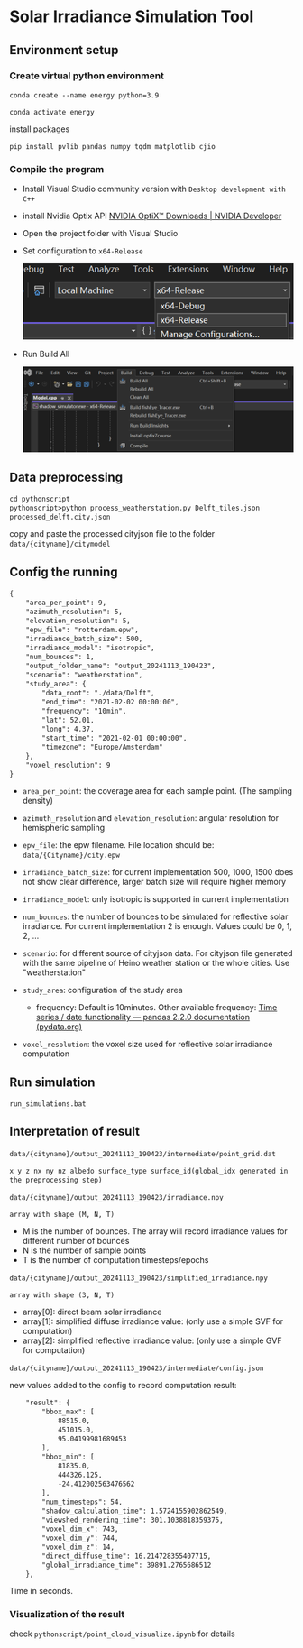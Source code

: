 # Solar Irradiance Simulation Tool

## Environment setup

### Create virtual python environment

```
conda create --name energy python=3.9
```



```
conda activate energy
```



install packages

```
pip install pvlib pandas numpy tqdm matplotlib cjio
```



### Compile the program

- Install Visual Studio community version with `Desktop development with C++`

- install Nvidia Optix API [NVIDIA OptiX™ Downloads | NVIDIA Developer](https://developer.nvidia.com/designworks/optix/download)

- Open the project folder with Visual Studio

- Set configuration to `x64-Release`

  ![image-20241113195043307](./assets/image-20241113195043307.png)

- Run Build All

  ![image-20241113194943210](./assets/image-20241113194943210.png)





## Data preprocessing

```shell
cd pythonscript
pythonscript>python process_weatherstation.py Delft_tiles.json processed_delft.city.json
```



copy and paste the processed cityjson file to the folder ```data/{cityname}/citymodel```



## Config the running

```
{
    "area_per_point": 9,
    "azimuth_resolution": 5,
    "elevation_resolution": 5,
    "epw_file": "rotterdam.epw",
    "irradiance_batch_size": 500,
    "irradiance_model": "isotropic",
    "num_bounces": 1,
    "output_folder_name": "output_20241113_190423",
    "scenario": "weatherstation",
    "study_area": {
        "data_root": "./data/Delft",
        "end_time": "2021-02-02 00:00:00",
        "frequency": "10min",
        "lat": 52.01,
        "long": 4.37,
        "start_time": "2021-02-01 00:00:00",
        "timezone": "Europe/Amsterdam"
    },
    "voxel_resolution": 9
}
```



- `area_per_point`: the coverage area for each sample point. (The sampling density)
- `azimuth_resolution` and `elevation_resolution`: angular resolution for hemispheric sampling
- `epw_file`: the epw filename. File location should be: `data/{Cityname}/city.epw`
- `irradiance_batch_size`: for current implementation 500, 1000, 1500 does not show clear difference, larger batch size will require higher memory
- `irradiance_model`: only isotropic is supported in current implementation
- `num_bounces`: the number of bounces to be simulated for reflective solar irradiance. For current implementation 2 is enough. Values could be 0, 1, 2, ...
- `scenario`: for different source of cityjson data. For cityjson file generated with the same pipeline of Heino weather station or the whole cities. Use "weatherstation"

- `study_area`: configuration of the study area
  - frequency:  Default is 10minutes. Other available frequency: [Time series / date functionality — pandas 2.2.0 documentation (pydata.org)](https://pandas.pydata.org/docs/user_guide/timeseries.html#timeseries-offset-aliases)
- `voxel_resolution`: the voxel size used for reflective solar irradiance computation



## Run simulation

```
run_simulations.bat
```



## Interpretation of result

`data/{cityname}/output_20241113_190423/intermediate/point_grid.dat`

```
x y z nx ny nz albedo surface_type surface_id(global_idx generated in the preprocessing step)
```



`data/{cityname}/output_20241113_190423/irradiance.npy`

```
array with shape (M, N, T)
```

- M is the number of bounces. The array will record irradiance values for different number of bounces
- N is the number of sample points
- T is the number of computation timesteps/epochs



`data/{cityname}/output_20241113_190423/simplified_irradiance.npy`

```
array with shape (3, N, T)
```

- array[0]: direct beam solar irradiance
- array[1]: simplified diffuse irradiance value: (only use a simple SVF for computation)
- array[2]: simplified reflective irradiance value: (only use a simple GVF for computation)



`data/{cityname}/output_20241113_190423/intermediate/config.json`

new values added to the config to record computation result:

```
    "result": {
        "bbox_max": [
            88515.0,
            451015.0,
            95.04199981689453
        ],
        "bbox_min": [
            81835.0,
            444326.125,
            -24.412002563476562
        ],
        "num_timesteps": 54,
        "shadow_calculation_time": 1.5724155902862549,
        "viewshed_rendering_time": 301.1038818359375,
        "voxel_dim_x": 743,
        "voxel_dim_y": 744,
        "voxel_dim_z": 14,
        "direct_diffuse_time": 16.214728355407715,
        "global_irradiance_time": 39891.2765686512
    },
```

Time in seconds.



### Visualization of the result

check `pythonscript/point_cloud_visualize.ipynb` for details





